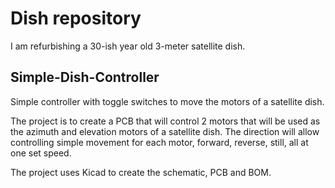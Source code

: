 # Dish repository

I am refurbishing a 30-ish year old 3-meter satellite dish.

## Simple-Dish-Controller
Simple controller with toggle switches to move the motors of a satellite dish.

The project is to create a PCB that will control 2 motors that will be used as the azimuth and elevation motors of a satellite dish. The direction will allow controlling simple movement for each motor, forward, reverse, still, all at one set speed.

The project uses Kicad to create the schematic, PCB and BOM.

